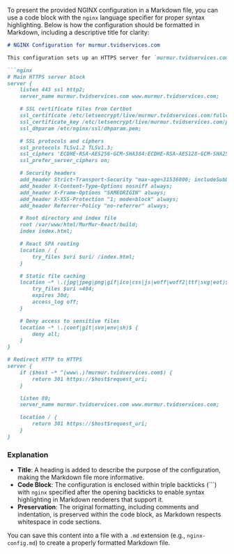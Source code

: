 To present the provided NGINX configuration in a Markdown file, you can use a code block with the `nginx` language specifier for proper syntax highlighting. Below is how the configuration should be formatted in Markdown, including a descriptive title for clarity:

```markdown
# NGINX Configuration for murmur.tvidservices.com

This configuration sets up an HTTPS server for `murmur.tvidservices.com` and `www.murmur.tvidservices.com` with SSL certificates managed by Certbot, along with a redirect from HTTP to HTTPS for enhanced security.

```nginx
# Main HTTPS server block
server {
    listen 443 ssl http2;
    server_name murmur.tvidservices.com www.murmur.tvidservices.com;

    # SSL certificate files from Certbot
    ssl_certificate /etc/letsencrypt/live/murmur.tvidservices.com/fullchain.pem; # managed by Certbot
    ssl_certificate_key /etc/letsencrypt/live/murmur.tvidservices.com/privkey.pem; # managed by Certbot
    ssl_dhparam /etc/nginx/ssl/dhparam.pem;

    # SSL protocols and ciphers
    ssl_protocols TLSv1.2 TLSv1.3;
    ssl_ciphers 'ECDHE-RSA-AES256-GCM-SHA384:ECDHE-RSA-AES128-GCM-SHA256:!aNULL:!MD5:!3DES';
    ssl_prefer_server_ciphers on;

    # Security headers
    add_header Strict-Transport-Security "max-age=31536000; includeSubDomains" always;
    add_header X-Content-Type-Options nosniff always;
    add_header X-Frame-Options "SAMEORIGIN" always;
    add_header X-XSS-Protection "1; mode=block" always;
    add_header Referrer-Policy "no-referrer" always;

    # Root directory and index file
    root /var/www/html/MurMur-React/build;
    index index.html;

    # React SPA routing
    location / {
        try_files $uri $uri/ /index.html;
    }

    # Static file caching
    location ~* \.(jpg|jpeg|png|gif|ico|css|js|woff|woff2|ttf|svg|eot)$ {
        try_files $uri =404;
        expires 30d;
        access_log off;
    }

    # Deny access to sensitive files
    location ~* \.(conf|git|svn|env|sh)$ {
        deny all;
    }
}

# Redirect HTTP to HTTPS
server {
    if ($host ~* ^(www\.)?murmur.tvidservices.com$) {
        return 301 https://$host$request_uri;
    }

    listen 80;
    server_name murmur.tvidservices.com www.murmur.tvidservices.com;

    location / {
        return 301 https://$host$request_uri;
    }
}
```


### Explanation
- **Title**: A heading is added to describe the purpose of the configuration, making the Markdown file more informative.
- **Code Block**: The configuration is enclosed within triple backticks (```) with `nginx` specified after the opening backticks to enable syntax highlighting in Markdown renderers that support it.
- **Preservation**: The original formatting, including comments and indentation, is preserved within the code block, as Markdown respects whitespace in code sections.

You can save this content into a file with a `.md` extension (e.g., `nginx-config.md`) to create a properly formatted Markdown file.
